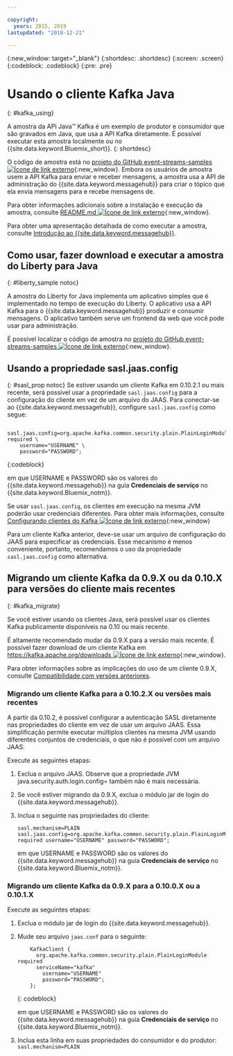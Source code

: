 ```yaml
---

copyright:
  years: 2015, 2019
lastupdated: "2018-12-21"

---
```


{:new_window: target="_blank"}
{:shortdesc: .shortdesc}
{:screen: .screen}
{:codeblock: .codeblock}
{:pre: .pre}

# Usando o cliente Kafka Java
{: #kafka_using}

<!-- 21/06/18 - removing until some content ready

## To do: instructions for getting started, with links for more information


## To do: simple send source and receive source in-line


## How to use, download, and run the Java Kafka API sample

-->

A amostra da API Java&trade; Kafka é um exemplo de produtor e consumidor que são gravados em Java, que usa a API Kafka diretamente. É possível executar esta amostra localmente ou no {{site.data.keyword.Bluemix_short}}.
{: shortdesc}

O código de amostra está no [projeto do GitHub event-streams-samples ![Ícone de link externo](../../icons/launch-glyph.svg "Ícone de link externo")](https://github.com/ibm-messaging/event-streams-samples/tree/master/kafka-java-console-sample){:new_window}. Embora os usuários de amostra usem a API
Kafka para enviar e receber mensagens, a amostra usa a API de administração do
{{site.data.keyword.messagehub}} para criar o tópico que ela envia mensagens para e recebe
mensagens de.

Para obter informações adicionais sobre a instalação e execução da amostra, consulte [README.md ![Ícone de link externo](../../icons/launch-glyph.svg "Ícone de link externo")](https://github.com/ibm-messaging/event-streams-samples/tree/master/kafka-java-console-sample){:new_window}.

Para obter uma apresentação detalhada de como executar a amostra, consulte [Introdução ao {{site.data.keyword.messagehub}}](/docs/services/EventStreams/index.html#getting_started_steps).

## Como usar, fazer download e executar a amostra do Liberty para Java
{: #liberty_sample notoc}

A amostra do Liberty for Java implementa um aplicativo simples que é implementado no tempo de execução do Liberty. O aplicativo usa a API Kafka para o {{site.data.keyword.messagehub}} produzir e consumir mensagens.
O aplicativo também serve um frontend da web que você pode usar para administração.

É possível localizar o código de amostra no [projeto do GitHub event-streams-samples ![Ícone de link externo](../../icons/launch-glyph.svg "Ícone de link externo")](https://github.com/ibm-messaging/event-streams-samples/tree/master/kafka-java-liberty-sample){:new_window}.

<!--
17/10/17 - Karen: following info duplicated at messagehub063 
-->

## Usando a propriedade sasl.jaas.config
{: #sasl_prop notoc}
Se estiver usando um cliente Kafka em 0.10.2.1 ou mais recente, será possível usar a
propriedade <code>sasl.jaas.config</code> para a configuração do cliente em vez de um arquivo do
JAAS. Para conectar-se ao {{site.data.keyword.messagehub}}, configure <code>sasl.jaas.config</code>
como segue:
<pre>
<code>    sasl.jaas.config=org.apache.kafka.common.security.plain.PlainLoginModule required \
    username="USERNAME" \
    password="PASSWORD";</code>
</pre>
{:codeblock}

em que USERNAME e PASSWORD são os valores do {{site.data.keyword.messagehub}} na guia
**Credenciais de serviço** no {{site.data.keyword.Bluemix_notm}}.

Se usar <code>sasl.jaas.config</code>, os clientes em execução na mesma JVM poderão usar credenciais
diferentes. Para obter mais informações, consulte
[Configurando clientes do
Kafka ![Ícone de link externo](../../icons/launch-glyph.svg "Ícone de link externo")](http://kafka.apache.org/documentation/#security_sasl_plain_clientconfig){:new_window}

Para um cliente Kafka anterior, deve-se usar um arquivo de configuração do JAAS para especificar as credenciais. Esse mecanismo é menos conveniente, portanto, recomendamos o uso da propriedade <code>sasl.jaas.config</code> como alternativa.

<!--
23/04/18 - Karen: following migration info on production in messagehub084 
-->

## Migrando um cliente Kafka da 0.9.X ou da 0.10.X para versões do cliente mais recentes
{: #kafka_migrate}


Se você estiver usando os clientes Java, será possível usar os clientes Kafka publicamente disponíveis na 0.10 ou
mais recente. 

É altamente recomendado mudar da 0.9.X para a versão mais recente. É possível fazer download de um cliente Kafka em
[https://kafka.apache.org/downloads
![Ícone de link externo](../../icons/launch-glyph.svg "Ícone de link externo")](https://kafka.apache.org/downloads){:new_window}.

Para obter informações sobre as implicações do uso de um cliente 0.9.X, consulte
[Compatibilidade com versões anteriores](/docs/services/EventStreams/eventstreams062.html#compatability).



### Migrando um cliente Kafka para a 0.10.2.X ou versões mais recentes

A partir da 0.10.2, é possível configurar a autenticação SASL diretamente nas propriedades do cliente em vez de usar um
arquivo JAAS. Essa simplificação permite executar múltiplos clientes na mesma JVM usando diferentes conjuntos de credenciais, o que
não é possível com um arquivo JAAS.

Execute as seguintes etapas:

1. Exclua o arquivo JAAS. Observe que a propriedade JVM java.security.auth.login.config=<PATH TO JAAS> também não é
mais necessária.
2. Se você estiver migrando da 0.9.X, exclua o módulo jar de login do {{site.data.keyword.messagehub}}.
2. Inclua o seguinte nas propriedades do cliente:
    ```
	sasl.mechanism=PLAIN
    sasl.jaas.config=org.apache.kafka.common.security.plain.PlainLoginModule required username="USERNAME" password="PASSWORD";
	```

	em que USERNAME e PASSWORD são os valores do {{site.data.keyword.messagehub}} na guia
**Credenciais de serviço** no {{site.data.keyword.Bluemix_notm}}.
	
	

### Migrando um cliente Kafka da 0.9.X para a 0.10.0.X ou a 0.10.1.X

Execute as seguintes etapas:

1. Exclua o módulo jar de login do {{site.data.keyword.messagehub}}.
2. Mude seu arquivo <code>jaas.conf</code> para o seguinte:
    ```
        KafkaClient {
          org.apache.kafka.common.security.plain.PlainLoginModule required
          serviceName="kafka"
            username="USERNAME"
            password="PASSWORD";
        };
    ```
    {: codeblock}

	em que USERNAME e PASSWORD são os valores do {{site.data.keyword.messagehub}} na guia
**Credenciais de serviço** no {{site.data.keyword.Bluemix_notm}}.
	
3. Inclua esta linha em suas propriedades do consumidor e do produtor: <code>sasl.mechanism=PLAIN</code>
